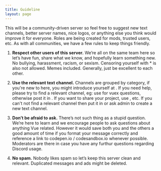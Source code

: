 ```yaml
---
title: Guideline
layout: page
---
```


This will be a community-driven server so feel free to suggest new text channels, better server names, nice logos, or anything else you think would improve it for everyone. Roles are being created for mods, trusted users, etc. As with all communities, we have a few rules to keep things friendly.

1. **Respect other users of this server.** We’re all on the same team here so let’s have fun, share what we know, and hopefully learn something new. No bullying, harassment, racism, or sexism. Censoring yourself with \* is also not allowed. Memes included. Generally, just be excellent to each other.

2. **Use the relevant text channel.** Channels are grouped by category, if you're new to here, you might introduce yourself at <channel name="introductions" />. If you need help, please try to find a relevant channel, eg: use <channel name="vuex" /> for vuex questions, otherwise post it in <channel name="need-help" />. If you want to share your project, use <channel name="i-made-this" />, etc. If you can't not find a relevant channel then put it in <channel name="general" /> or ask admin to create a new text channel.

3. **Don’t be afraid to ask.** There’s not such thing as a stupid question. We’re here to learn and we encourage people to ask questions about anything Vue related. However it would save both you and the others a good amount of time if you format your message correctly and reference a link to codepen.io / codesandbox.io whenever possible. Moderators are there in case you have any furthur questions regarding Discord usage.

4. **No spam.** Nobody likes spam so let’s keep this server clean and relevant. Duplicated messages and ads might be deleted.

<script>
import Channel from '#theme/components/Channel.vue'

export default {
  components: {
    Channel
  }
}
</script>
